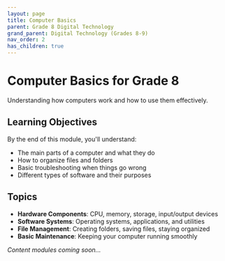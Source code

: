 ```yaml
---
layout: page
title: Computer Basics
parent: Grade 8 Digital Technology
grand_parent: Digital Technology (Grades 8-9)
nav_order: 2
has_children: true
---
```


# Computer Basics for Grade 8

Understanding how computers work and how to use them effectively.

## Learning Objectives

By the end of this module, you'll understand:
- The main parts of a computer and what they do
- How to organize files and folders
- Basic troubleshooting when things go wrong
- Different types of software and their purposes

## Topics

- **Hardware Components**: CPU, memory, storage, input/output devices
- **Software Systems**: Operating systems, applications, and utilities
- **File Management**: Creating folders, saving files, staying organized
- **Basic Maintenance**: Keeping your computer running smoothly

*Content modules coming soon...*
